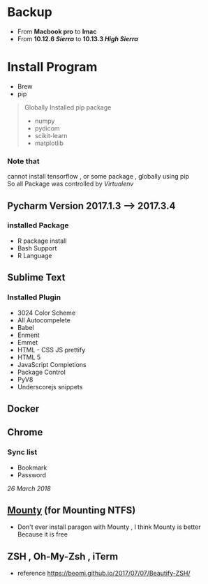 # Backup 
* From **Macbook pro** to **Imac** 
* From **10.12.6 *Sierra*** to  **10.13.3 *High Sierra***

# Install Program
 * Brew 
 * pip 
> Globally Installed pip package
> * numpy 
> * pydicom
> * scikit-learn
> * matplotlib
### Note that 
cannot install tensorflow , or some package , globally using pip <br/>
So all Package was controlled by *Virtualenv*</br>

## Pycharm Version 2017.1.3 --> 2017.3.4
### installed Package
* R package install <br/>
* Bash Support <br/>
* R Language  <br/>

## Sublime Text
### Installed Plugin <br/> 
* 3024 Color Scheme <br/>
* All Autocompelete <br/>
* Babel <br/>
* Enment <br/>
* Emmet <br/>
* HTML - CSS JS prettify <br/>
* HTML 5 <br/>
* JavaScript Completions <br/>
* Package Control <br/>
* PyV8 <br/>
* Underscorejs snippets <br/>



## Docker 
## Chrome 
### Sync list 
 * Bookmark <br/>
 * Password <br/>
 
 *26 March 2018*
 ## [Mounty](http://www.enjoygineering.com/mounty/) (for Mounting NTFS)
 * Don't ever install paragon with Mounty , I think Mounty is better Because it is free 
 ## ZSH , Oh-My-Zsh , iTerm
 * reference https://beomi.github.io/2017/07/07/Beautify-ZSH/
 

 
